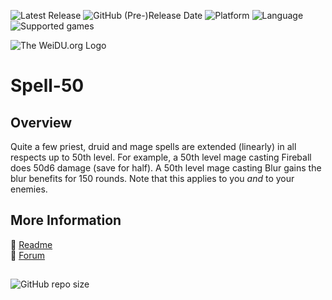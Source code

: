 ![Latest Release](https://img.shields.io/github/v/release/Pocket-Plane-Group/spell-50?include_prereleases&color=blue) 
![GitHub (Pre-)Release Date](https://img.shields.io/github/release-date-pre/Pocket-Plane-Group/spell-50?color=gold)
![Platform](https://img.shields.io/static/v1?label=platform&message=windows%20%7C%20macOS%20%7C%20linux%20%7C%20Project%20Infinity&color=informational)
![Language](https://img.shields.io/static/v1?label=language&message=English&color=limegreen)
![Supported games](https://img.shields.io/static/v1?label=supported%20games&message=BG%20%7C%20BG2%20%7C%20BGT%20%7C%20BGEE%20%7C%20BG2EE%20%7C%20EET%20%7C%20IWD%20%7C%20IWDEE&color=dodgerblue)

![The WeiDU.org Logo](https://pocket-plane-group.github.io/readmes/style/weidu_logo.png)

# Spell-50

## Overview

Quite a few priest, druid and mage spells are extended (linearly) in all respects up to 50th level. For example, a 50th level mage casting Fireball does 50d6 damage (save for half). A 50th level mage casting Blur gains the blur benefits for 150 rounds. Note that this applies to you *and* to your enemies. 

## More Information

:page_facing_up: [Readme](https://pocket-plane-group.github.io/readmes/readme-spell50.html)  
:page_facing_up: [Forum](http://forums.pocketplane.net/index.php/board,43.0.html) 

## 

![GitHub repo size](https://img.shields.io/github/repo-size/Pocket-Plane-Group/spell-50?style=plastic&label=repo%20size)